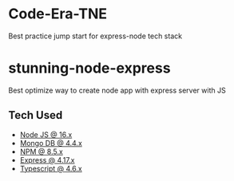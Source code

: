 # Code-Era-TNE
Best practice jump start for express-node tech stack

# stunning-node-express
Best optimize way to create node app with express server with JS

## Tech Used

-   [Node JS @ 16.x](https://nodejs.org/en/)
-   [Mongo DB @ 4.4.x](https://www.mongodb.com/)
-   [NPM @ 8.5.x](https://www.npmjs.com/)
-   [Express @ 4.17.x](https://expressjs.com/)
-   [Typescript @ 4.6.x](https://www.typescriptlang.org/)